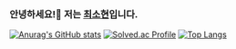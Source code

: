 ### 안녕하세요!👋 저는 [최소현](https://www.notion.so/6c803b49ed6143dc9999f972c92dbec9)입니다.
[![Anurag's GitHub stats](https://github-readme-stats.vercel.app/api?username=cshyeon32)](https://github.com/cshyeon32)
[![Solved.ac Profile](http://mazassumnida.wtf/api/generate_badge?boj=cshyeon32)](https://solved.ac/sohyeon)
[![Top Langs](https://github-readme-stats.vercel.app/api/top-langs/?username=cshyeon32&langs_count=10&layout=compact)]()
